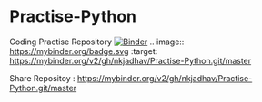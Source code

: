 # Practise-Python
Coding Practise Repository
[![Binder](https://mybinder.org/badge.svg)](https://mybinder.org/v2/gh/nkjadhav/Practise-Python.git/master)
.. image:: https://mybinder.org/badge.svg :target: https://mybinder.org/v2/gh/nkjadhav/Practise-Python.git/master

Share Repositoy : https://mybinder.org/v2/gh/nkjadhav/Practise-Python.git/master 
